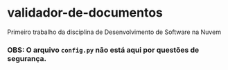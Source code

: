 # validador-de-documentos
Primeiro trabalho da disciplina de Desenvolvimento de Software na Nuvem

### OBS: O arquivo `config.py` não está aqui por questões de segurança.
